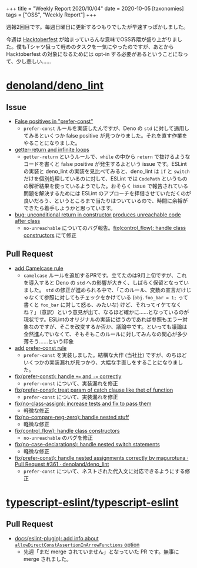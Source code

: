 +++
title = "Weekly Report 2020/10/04"
date = 2020-10-05
[taxonomies]
tags = ["OSS", "Weekly Report"]
+++

週報2回目です。毎週日曜日に更新するつもりでしたが早速すっぽかしました。

今週は [Hacktoberfest](https://hacktoberfest.digitalocean.com/) が始まっていろんな意味でOSS界隈が盛り上がりました。僕もTシャツ狙って軽めのタスクを一気にやったのですが、あとから Hacktoberfest の対象になるためには opt-in する必要があるということになって、少し悲しい……

<!-- more -->

# [denoland/deno_lint](https://github.com/denoland/deno_lint)

## Issue

- [False positives in "prefer-const"](https://github.com/denoland/deno_lint/issues/358)
  - `prefer-const` ルールを実装したんですが、Deno の `std` に対して適用してみるといくつか false positive が見つかりました。それを直す作業をやることになりました。
- [getter-return and infinite loops](https://github.com/denoland/deno_lint/issues/348)
  - `getter-return` というルールで、`while` の中から `return` で抜けるようなコードを書くと false positive が発生するよという issue です。ESLint の実装と deno_lint の実装を見比べてみると、deno_lint は `if` と `switch` だけを個別処理しているのに対して、ESLint では `CodePath` というものの解析結果を使っているようでした。おそらく issue で報告されている問題を解決するためには ESLint のアプローチを拝借させていただくのが良いだろう、というところまで当たりはついているので、時間に余裕ができたら着手しようかと思っています。
- [bug: unconditional return in constructor produces unreachable code after class](https://github.com/denoland/deno_lint/issues/353)
  - `no-unreachable` についてのバグ報告。[fix(control_flow): handle class constructors](https://github.com/denoland/deno_lint/pull/355) にて修正

## Pull Request

- [add Camelcase rule](https://github.com/denoland/deno_lint/pull/302)
  - `camelcase` ルールを追加するPRです。立てたのは9月上旬ですが、これを導入すると Deno の `std` への影響が大きく、しばらく保留となっていました。 `std` の修正が進められる中で、「このルール、変数の宣言だけじゃなくて参照に対してもチェックをかけている (`obj.foo_bar = 1;` って書くと `foo_bar` に対して怒る、みたいな) けど、それってイケてなくね？」（意訳）という意見が出て、なるほど確かに……となっているのが現状です。ESLintのオリジナルの実装に従うのであれば参照もエラー対象なのですが、そこを改変するか否か、議論中です。といっても議論は全然進んでいなくて、そもそもこのルールに対してみんなの関心が多少薄そう……という印象
- [add prefer-const rule](https://github.com/denoland/deno_lint/pull/342)
  - `prefer-const` を実装しました。結構な大作 (当社比) ですが、のちほどいくつかの実装漏れが見つかり、大幅な手直しをすることになりました。
- [fix(prefer-const): handle `+=` and `-=` correctly](https://github.com/denoland/deno_lint/pull/345)
  - `prefer-const` について、実装漏れを修正
- [fix(prefer-const): treat param of catch clause like thet of function](https://github.com/denoland/deno_lint/pull/347)
  - `prefer-const` について、実装漏れを修正
- [fix(no-class-assign): increase tests and fix to pass them](https://github.com/denoland/deno_lint/pull/352)
  - 軽微な修正
- [fix(no-compare-neg-zero): handle nested stuff](https://github.com/denoland/deno_lint/pull/354)
  - 軽微な修正
- [fix(control_flow): handle class constructors](https://github.com/denoland/deno_lint/pull/355)
  - `no-unreachable` のバグを修正
- [fix(no-case-declarations): handle nested switch statements](https://github.com/denoland/deno_lint/pull/356)
  - 軽微な修正
- [fix(prefer-const): handle nested assignments correctly by magurotuna · Pull Request #361 · denoland/deno_lint](https://github.com/denoland/deno_lint/pull/361)
  - `prefer-const` について、ネストされた代入文に対応できるようにする修正

# [typescript-eslint/typescript-eslint](https://github.com/typescript-eslint/typescript-eslint)

## Pull Request

- [docs(eslint-plugin): add info about `allowDirectConstAssertionInArrowFunctions` option](https://github.com/typescript-eslint/typescript-eslint/pull/2586)
  - 先週「まだ merge されていません」となっていた PR です。無事に merge されました。
